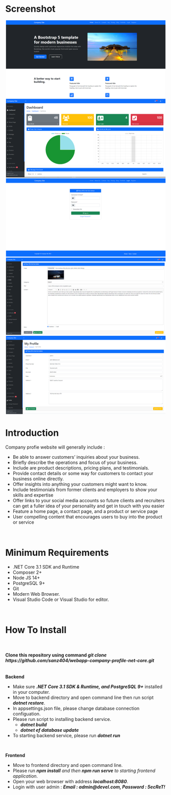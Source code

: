 # Screenshot

<p align="center">
    <img src="screenshots/home.png" width="500" />
    <br/>
    <img src="screenshots/admin-dashboard.png" width="500" />
    <br/>
    <img src="screenshots/login.png" width="500" />
    <br/>
    <img src="screenshots/admin-article.png" width="500" />
    <br/>
    <img src="screenshots/admin-profile.png" width="500" />
    <br/>
</p>

# Introduction
<p>Company profie website will generally include : </p>
<ul>
    <li>Be able to answer customers’ inquiries about your business.</li>
    <li>Briefly describe the operations and focus of your business.</li>
    <li>Include are product descriptions, pricing plans, and testimonials.</li>
    <li>Provide contact details or some way for customers to contact your business online directly.</li>
    <li>Offer insights into anything your customers might want to know.</li>
    <li>Include testimonials from former clients and employers to show your skills and expertise</li>
    <li>Offer links to your social media accounts so future clients and recruiters can get a fuller idea of your personality and get in touch with you easier</li>
    <li>Feature a home page, a contact page, and a product or service page</li>
    <li>User compelling content that encourages users to buy into the product or service </li>
</ul>




<br/>

# Minimum Requirements
<ul>
    <li>.NET Core 3.1 SDK and Runtime</li>
    <li>Composer 2+</li>
    <li>Node JS 14+ </li>
    <li>PostgreSQL 9+</li>
    <li>Git</li>
    <li>Modern Web Browser.</li>
    <li>Visual Studio Code or Visual Studio for editor.</li>
</ul>
<br/>


# How To Install
<br/>
<br/>
<strong>Clone this repository using command <em>git clone https://github.com/sanz404/webapp-company-profile-net-core.git</em></strong>
<br/>

<br/>
<br/>
<strong>Backend</strong>
<ul>
    <li>Make sure <em><strong>.NET Core 3.1 SDK & Runtime, and PostgreSQL 9+</strong></em> installed in your computer.</li>
    <li>Move to backend directory and open command line then run script <em><strong>dotnet restore</strong></em>.</li>
    <li>In appsettings.json file, please change database connection configuation.</li>
    <li>Please run script to installing backend service.
        <ul>
            <li><em><strong>dotnet build</strong></em></li>
            <li><em><strong>dotnet ef database update</strong></em></li>
        </ul>
    </li>
    <li>To starting backend service, please run <em><strong>dotnet run</strong></em></li>
</ul>

<br/>

<strong>Frontend</strong>
<ul>
    <li>Move to frontend directory and open command line.</li>
    <li>Please run <em><strong>npm install</strong> and then <strong>npm run serve</strong> to starting frontend application</em>.</li>
    <li>Open your web browser with address <em><strong>localhost:8080</strong></em>.</li>
    <li>Login with user admin : <em><strong>Email : admin@devel.com, Password : 5ecReT!</strong></em></li>
</ul>